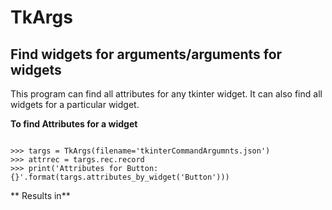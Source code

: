 # TkArgs
## Find widgets for arguments/arguments for widgets

This program can find all attributes for any tkinter widget.
It can also find all widgets for a particular widget.

**To find Attributes for a widget**
```

>>> targs = TkArgs(filename='tkinterCommandArgumnts.json')
>>> attrrec = targs.rec.record
>>> print('Attributes for Button: {}'.format(targs.attributes_by_widget('Button')))
```

** Results in**
```

```
